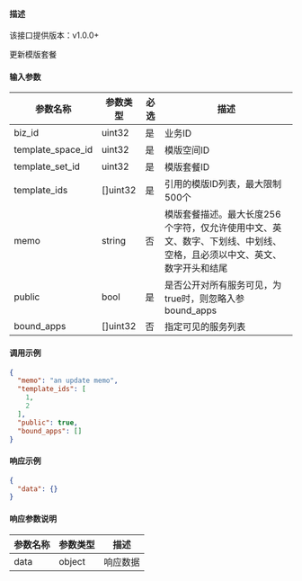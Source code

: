 #### 描述

该接口提供版本：v1.0.0+

更新模版套餐

#### 输入参数

| 参数名称          | 参数类型 | 必选 | 描述         |
| ----------------- | -------- | ---- | ------------ |
| biz_id            | uint32   | 是   | 业务ID       |
| template_space_id | uint32   | 是   | 模版空间ID   |
| template_set_id   | uint32   | 是   | 模版套餐ID   |
| template_ids      | []uint32 | 是   | 引用的模版ID列表，最大限制500个                                        |
| memo              | string   | 否   | 模版套餐描述。最大长度256个字符，仅允许使用中文、英文、数字、下划线、中划线、空格，且必须以中文、英文、数字开头和结尾 |
| public           | bool         | 是     | 是否公开对所有服务可见，为true时，则忽略入参bound_apps                           |
| bound_apps       | []uint32     | 否     | 指定可见的服务列表                                                    |

#### 调用示例

```json
{
  "memo": "an update memo",
  "template_ids": [
    1,
    2
  ],
  "public": true,
  "bound_apps": []
}
```

#### 响应示例

```json
{
  "data": {}
}
```

#### 响应参数说明

| 参数名称 | 参数类型 | 描述     |
| -------- | -------- | -------- |
| data     | object   | 响应数据 |
